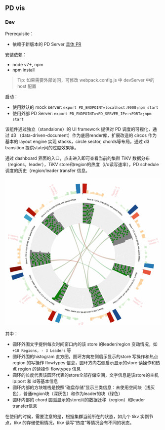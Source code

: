 ## PD vis

### Dev

Prerequisite：

- 依赖于新版本的 PD Server [具体 PR](https://github.com/pingcap/pd/pull/881)

安装依赖：

- node v7+, npm
- npm install

> Tip: 如果需要外部访问，可修改 webpack.config.js 中 devServer 中的  host 配置

启动：

- 使用默认的 mock server: `export PD_ENDPOINT=localhost:9000;npm start`
- 使用外部 PD Server: `export PD_ENDPOINT=<PD_SERVER_IP>:<PORT>;npm start`


该组件通过独立（standalone）的 UI framework 提供对 PD 调度的可视化，通过 d3 （data-driven-document）作为底层render库，扩展改造的 circos 作为基本的 layout engine 实现 stacks，circle sector, chords等布局，通过 d3 transition 提供state间的过度效果等。

通过 dashboard 界面的入口，点击进入即可查看当前的集群 TiKV 数据分布（regions，leader），TiKV store和region的热度（i/o读写速率），PD schedule 调度的历史（region/leader transfer 信息。

![](./demo.gif)

其中：

- 圆环外围文字提供每次时间窗口内的该 store 的leader/region 变动情况，如 `+10 Regions, - 3 Leaders` 等
- 圆环外围的histogram 直方图，圆环方向左侧启示显示的store 写操作和热点 region 的写操作 flowtypes 信息，圆环方向右侧启示显示的store 读操作和热点 region 的读操作 flowtypes 信息
- 圆环的长度代表该圆环代表的store全部存储空间，文字信息是该store的主机 ip:port 和 id等基本信息
- 圆环内部的方块堆栈是按照“磁盘存储”显示三类信息：未使用空间块（浅灰色），普通region块（深灰色）和作为leader的块（绿色）
- 圆环内部的 chord 圆弧显示的store间的数据迁移（region）和leader transfer信息

在使用的时候，需要注意的是，根据集群当前所在的状态，如几个 tikv 实例节点，tikv 的存储使用情况，tikv 读写“热度”等情况会有不同的状态。
